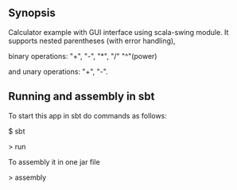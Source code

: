 ## Synopsis

Calculator example with GUI interface using scala-swing module. 
It supports nested parentheses (with error handling), 

binary operations: "+", "-", "*", "/" "^"(power)
 
and unary  operations: "+", "-".   
  
## Running and assembly in sbt

To start this app in sbt do commands as follows:

$ sbt

\> run

To assembly it in one jar file 

\> assembly
